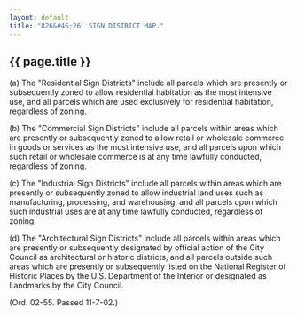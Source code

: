 ```yaml
---
layout: default
title: "826&#46;26  SIGN DISTRICT MAP."
---
```


{{ page.title }}
----------------

(a) The "Residential Sign Districts" include all parcels which are presently or subsequently zoned to allow residential habitation as the most intensive use, and all parcels which are used exclusively for residential habitation, regardless of zoning.

(b) The "Commercial Sign Districts" include all parcels within areas which are presently or subsequently zoned to allow retail or wholesale commerce in goods or services as the most intensive use, and all parcels upon which such retail or wholesale commerce is at any time lawfully conducted, regardless of zoning.

(c) The "Industrial Sign Districts" include all parcels within areas which are presently or subsequently zoned to allow industrial land uses such as manufacturing, processing, and warehousing, and all parcels upon which such industrial uses are at any time lawfully conducted, regardless of zoning.

(d) The "Architectural Sign Districts" include all parcels within areas which are presently or subsequently designated by official action of the City Council as architectural or historic districts, and all parcels outside such areas which are presently or subsequently listed on the National Register of Historic Places by the U.S. Department of the Interior or designated as Landmarks by the City Council.

(Ord. 02-55. Passed 11-7-02.)
